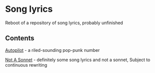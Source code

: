 # Song lyrics

Reboot of a repository of song lyrics, probably unfinished

## Contents

[Autopilot](Autopilot.md) - a riled-sounding pop-punk number 

[Not A Sonnet](Not_A_Sonnet.md) - definitely some song lyrics and not a sonnet, Subject to continuous rewriting 

